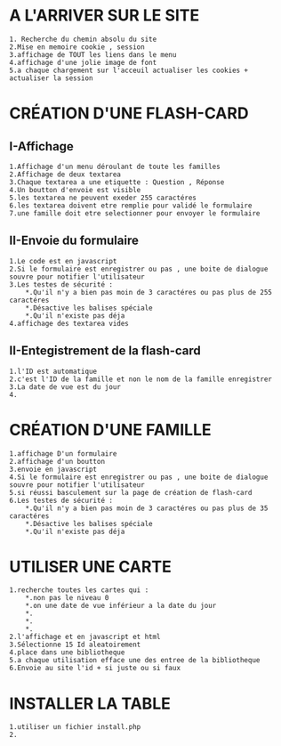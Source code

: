 #              A L'ARRIVER SUR LE SITE
    1. Recherche du chemin absolu du site
    2.Mise en memoire cookie , session
    3.affichage de TOUT les liens dans le menu
    4.affichage d'une jolie image de font
    5.a chaque chargement sur l'acceuil actualiser les cookies + actualiser la session

#               CRÉATION D'UNE FLASH-CARD
##      I-Affichage    
    1.Affichage d'un menu déroulant de toute les familles
    2.Affichage de deux textarea 
    3.Chaque textarea a une etiquette : Question , Réponse
    4.Un boutton d'envoie est visible 
    5.les textarea ne peuvent exeder 255 caractéres
    6.les textarea doivent etre remplie pour validé le formulaire
    7.une famille doit etre selectionner pour envoyer le formulaire
##      II-Envoie du formulaire
    1.Le code est en javascript
    2.Si le formulaire est enregistrer ou pas , une boite de dialogue souvre pour notifier l'utilisateur
    3.Les testes de sécurité :
        *.Qu'il n'y a bien pas moin de 3 caractéres ou pas plus de 255 caractéres 
        *.Désactive les balises spéciale
        *.Qu'il n'existe pas déja
    4.affichage des textarea vides
##      II-Entegistrement de la flash-card
    1.l'ID est automatique
    2.c'est l'ID de la famille et non le nom de la famille enregistrer
    3.La date de vue est du jour
    4.

#       CRÉATION D'UNE FAMILLE
    1.affichage D'un formulaire
    2.affichage d'un boutton
    3.envoie en javascript
    4.Si le formulaire est enregistrer ou pas , une boite de dialogue souvre pour notifier l'utilisateur
    5.si réussi basculement sur la page de création de flash-card
    6.Les testes de sécurité :
        *.Qu'il n'y a bien pas moin de 3 caractéres ou pas plus de 35 caractéres 
        *.Désactive les balises spéciale
        *.Qu'il n'existe pas déja

#       UTILISER UNE CARTE
    1.recherche toutes les cartes qui :
        *.non pas le niveau 0
        *.on une date de vue inférieur a la date du jour
        *.
        *.
        *.
    2.l'affichage et en javascript et html
    3.Sélectionne 15 Id aleatoirement
    4.place dans une bibliotheque
    5.a chaque utilisation efface une des entree de la bibliotheque
    6.Envoie au site l'id + si juste ou si faux

#       INSTALLER LA TABLE
    1.utiliser un fichier install.php
    2.